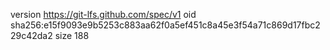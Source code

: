 version https://git-lfs.github.com/spec/v1
oid sha256:e15f9093e9b5253c883aa62f0a5ef451c8a45e3f54a71c869d17fbc229c42da2
size 188
